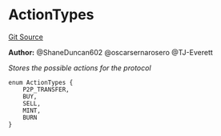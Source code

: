 # ActionTypes
[Git Source](https://github.com/thrackle-io/tron/blob/13105ed31bc78c8d50cdf97173deb83a68e88dee/src/common/ActionEnum.sol)

**Author:**
@ShaneDuncan602 @oscarsernarosero @TJ-Everett

*Stores the possible actions for the protocol*


```solidity
enum ActionTypes {
    P2P_TRANSFER,
    BUY,
    SELL,
    MINT,
    BURN
}
```

